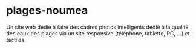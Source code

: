 # plages-noumea

Un site web dédié à faire des cadres photos intelligents dédié à la qualité des eaux des plages via un site responsive (téléphone, tablette, PC, ...) et tactiles.

